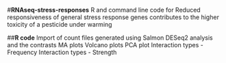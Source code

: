 #**RNAseq-stress-responses**
R and command line code for Reduced responsiveness of general stress response genes contributes to the higher toxicity of a pesticide under warming 

##**R code**
Import of count files generated using Salmon
DESeq2 analysis and the contrasts
MA plots
Volcano plots
PCA plot
Interaction types - Frequency
Interaction types - Strength 
